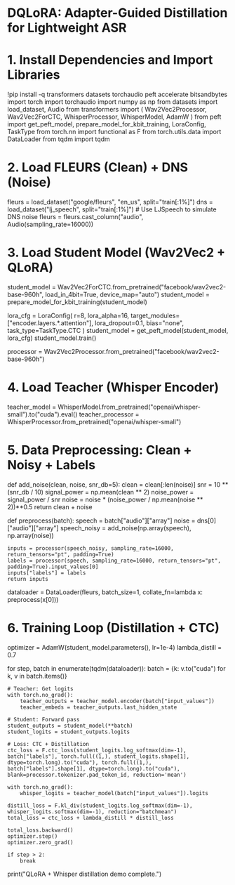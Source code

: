 
# DQLoRA: Adapter-Guided Distillation for Lightweight ASR

# 1. Install Dependencies and Import Libraries
!pip install -q transformers datasets torchaudio peft accelerate bitsandbytes
import torch
import torchaudio
import numpy as np
from datasets import load_dataset, Audio
from transformers import (
    Wav2Vec2Processor,
    Wav2Vec2ForCTC,
    WhisperProcessor,
    WhisperModel,
    AdamW
)
from peft import get_peft_model, prepare_model_for_kbit_training, LoraConfig, TaskType
from torch.nn import functional as F
from torch.utils.data import DataLoader
from tqdm import tqdm

# 2. Load FLEURS (Clean) + DNS (Noise)
fleurs = load_dataset("google/fleurs", "en_us", split="train[:1%]")
dns = load_dataset("lj_speech", split="train[:1%]")  # Use LJSpeech to simulate DNS noise
fleurs = fleurs.cast_column("audio", Audio(sampling_rate=16000))

# 3. Load Student Model (Wav2Vec2 + QLoRA)
student_model = Wav2Vec2ForCTC.from_pretrained("facebook/wav2vec2-base-960h", load_in_4bit=True, device_map="auto")
student_model = prepare_model_for_kbit_training(student_model)

lora_cfg = LoraConfig(
    r=8,
    lora_alpha=16,
    target_modules=["encoder.layers.*.attention"],
    lora_dropout=0.1,
    bias="none",
    task_type=TaskType.CTC
)
student_model = get_peft_model(student_model, lora_cfg)
student_model.train()

processor = Wav2Vec2Processor.from_pretrained("facebook/wav2vec2-base-960h")

# 4. Load Teacher (Whisper Encoder)
teacher_model = WhisperModel.from_pretrained("openai/whisper-small").to("cuda").eval()
teacher_processor = WhisperProcessor.from_pretrained("openai/whisper-small")

# 5. Data Preprocessing: Clean + Noisy + Labels
def add_noise(clean, noise, snr_db=5):
    clean = clean[:len(noise)]
    snr = 10 ** (snr_db / 10)
    signal_power = np.mean(clean ** 2)
    noise_power = signal_power / snr
    noise = noise * (noise_power / np.mean(noise ** 2))**0.5
    return clean + noise

def preprocess(batch):
    speech = batch["audio"]["array"]
    noise = dns[0]["audio"]["array"]
    speech_noisy = add_noise(np.array(speech), np.array(noise))

    inputs = processor(speech_noisy, sampling_rate=16000, return_tensors="pt", padding=True)
    labels = processor(speech, sampling_rate=16000, return_tensors="pt", padding=True).input_values[0]
    inputs["labels"] = labels
    return inputs

dataloader = DataLoader(fleurs, batch_size=1, collate_fn=lambda x: preprocess(x[0]))

# 6. Training Loop (Distillation + CTC)
optimizer = AdamW(student_model.parameters(), lr=1e-4)
lambda_distill = 0.7

for step, batch in enumerate(tqdm(dataloader)):
    batch = {k: v.to("cuda") for k, v in batch.items()}

    # Teacher: Get logits
    with torch.no_grad():
        teacher_outputs = teacher_model.encoder(batch["input_values"])
        teacher_embeds = teacher_outputs.last_hidden_state

    # Student: Forward pass
    student_outputs = student_model(**batch)
    student_logits = student_outputs.logits

    # Loss: CTC + Distillation
    ctc_loss = F.ctc_loss(student_logits.log_softmax(dim=-1), batch["labels"], torch.full((1,), student_logits.shape[1], dtype=torch.long).to("cuda"), torch.full((1,), batch["labels"].shape[1], dtype=torch.long).to("cuda"), blank=processor.tokenizer.pad_token_id, reduction='mean')

    with torch.no_grad():
        whisper_logits = teacher_model(batch["input_values"]).logits

    distill_loss = F.kl_div(student_logits.log_softmax(dim=-1), whisper_logits.softmax(dim=-1), reduction="batchmean")
    total_loss = ctc_loss + lambda_distill * distill_loss

    total_loss.backward()
    optimizer.step()
    optimizer.zero_grad()

    if step > 2:
        break

print("QLoRA + Whisper distillation demo complete.")
